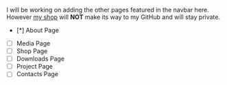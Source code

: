 I will be working on adding the other pages featured in the navbar here. However [my shop](https://shop.backwardsdevelopment.ca) will **NOT** make its way to my GitHub and will stay private.

- [*] About Page
- [ ] Media Page
- [ ] Shop Page
- [ ] Downloads Page
- [ ] Project Page
- [ ] Contacts Page